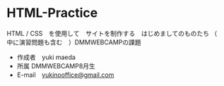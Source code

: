 # HTML-Practice 
 HTML / CSS　を使用して　サイトを制作する　はじめましてのものたち （　中に演習問題も含む　）DMMWEBCAMPの課題
 
* 作成者　yuki maeda
* 所属 DMMWEBCAMP8月生
* E-mail　yukinooffice@gmail.com
